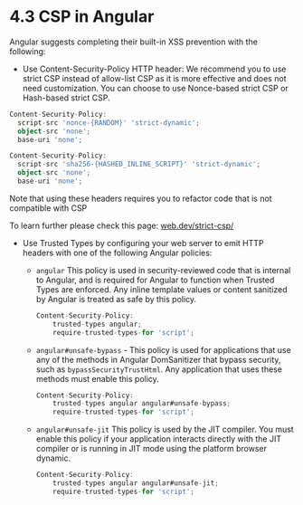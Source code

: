 # 4.3 CSP in Angular

Angular suggests completing their built-in XSS prevention with the following:

- Use Content-Security-Policy HTTP header:
  We recommend you to use strict CSP instead of allow-list CSP as it is more effective and does not need customization.
  You can choose to use Nonce-based strict CSP or Hash-based strict CSP.

``` typescript
Content-Security-Policy:
  script-src 'nonce-{RANDOM}' 'strict-dynamic';
  object-src 'none';
  base-uri 'none';
```
``` typescript
Content-Security-Policy:
  script-src 'sha256-{HASHED_INLINE_SCRIPT}' 'strict-dynamic';
  object-src 'none';
  base-uri 'none';
```
Note that using these headers requires you to refactor code that is not compatible with CSP

To learn further please check this page: [web.dev/strict-csp/](https://web.dev/strict-csp/)

- Use Trusted Types by configuring your web server to emit HTTP headers with one of the following Angular policies:

    - `angular`  This policy is used in security-reviewed code that is internal to Angular, and is required for Angular to function when Trusted Types are enforced. Any inline template values or content sanitized by Angular is treated as safe by this policy.

        ``` typescript
        Content-Security-Policy: 
            trusted-types angular; 
            require-trusted-types-for 'script';
        ```
    - `angular#unsafe-bypass` - This policy is used for applications that use any of the methods in Angular DomSanitizer that bypass security, such as `bypassSecurityTrustHtml`. Any application that uses these methods must enable this policy.
        ``` typescript
        Content-Security-Policy: 
            trusted-types angular angular#unsafe-bypass; 
            require-trusted-types-for 'script';
        ```
    - `angular#unsafe-jit`  This policy is used by the JIT compiler. You must enable this policy if your application interacts directly with the JIT compiler or is running in JIT mode using the platform browser dynamic.
        ``` typescript
        Content-Security-Policy: 
            trusted-types angular angular#unsafe-jit; 
            require-trusted-types-for 'script';
        ```